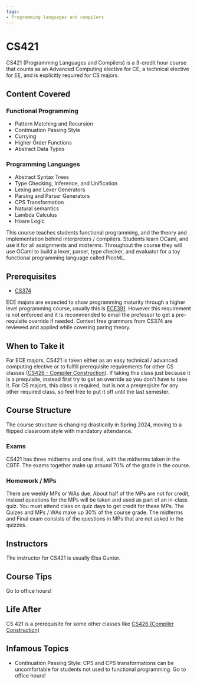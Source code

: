 ```yaml
---
tags:
- Programming languages and compilers
---
```

# CS421

CS421 (Programming Languages and Compilers) is a 3-credit hour course that counts as an Advanced Computing elective for CE, a technical elective for EE, and is explicitly required for CS majors.
## Content Covered

### Functional Programming
- Pattern Matching and Recursion
- Continuation Passing Style
- Currying
- Higher Order Functions
- Abstract Data Types

### Programming Languages
- Abstract Syntax Trees
- Type Checking, Inference, and Unification
- Lexing and Lexer Generators
- Parsing and Parser Generators
- CPS Transformation
- Natural semantics
- Lambda Calculus
- Hoare Logic


This course teaches students functional programming, and the theory and implementation behind interpreters / compilers. Students learn OCaml, and use it for all assignments and midterms. 
Throughout the course they will use OCaml to build a lexer, parser, type checker, and evaluator for a toy functional programming language called PicoML. 

## Prerequisites
- [CS374](./CS374A.md)

ECE majors are expected to show programming maturity through a higher level programming course, usually this is [ECE391](../ECE%20Course%20Offerings/ECE391.md). However this requirement is not enforced and it is recommended to email the professor to get a pre-requisite override if needed. Context free grammars from CS374 are reviewed and applied while covering paring theory.

## When to Take it
For ECE majors, CS421 is taken either as an easy technical / advanced computing elective or to fulfill prerequisite requirements for other CS classes ([CS426 - Compiler Construction](./CS426.md)). If taking this class just because it is a prequisite, instead first try to get an override so you don't have to take it. For CS majors, this class is required, but is not a preqreqisite for any other required class, so feel free to put it off until the last semester.

## Course Structure

The course structure is changing drastically in Spring 2024, moving to a flipped classroom style with mandatory attendance.

### Exams
CS421 has three midterms and one final, with the midterms taken in the CBTF. The exams together make up around 70% of the grade in the course.

### Homework / MPs
There are weekly MPs or WAs due. About half of the MPs are not for credit, instead questions for the MPs will be taken and used as part of an in-class quiz. You must attend class on quiz days to get credit for these MPs. The Quizes and MPs / WAs make up 30% of the course grade. The midterms and Final exam consists of the questions in MPs that are not asked in the quizzes. 

## Instructors
The instructor for CS421 is usually Elsa Gunter.

## Course Tips
Go to office hours! 

## Life After
CS 421 is a prerequisite for some other classes like [CS426 (Compiler Construction)](./CS426.md)

## Infamous Topics
- Continuation Passing Style: CPS and CPS transformations can be uncomfortable for students not used to functional programming. Go to office hours!


